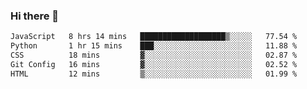 ### Hi there 🌱
<!--START_SECTION:waka-->

```txt
JavaScript   8 hrs 14 mins   ███████████████████▒░░░░░   77.54 %
Python       1 hr 15 mins    ███░░░░░░░░░░░░░░░░░░░░░░   11.88 %
CSS          18 mins         ▓░░░░░░░░░░░░░░░░░░░░░░░░   02.87 %
Git Config   16 mins         ▓░░░░░░░░░░░░░░░░░░░░░░░░   02.52 %
HTML         12 mins         ▒░░░░░░░░░░░░░░░░░░░░░░░░   01.99 %
```

<!--END_SECTION:waka-->
<!--
**Dieg0raf/Dieg0raf** is a ✨ _special_ ✨ repository because its `README.md` (this file) appears on your GitHub profile.

Here are some ideas to get you started:

- 🔭 I’m currently working on ...
- 🌱 I’m currently learning ...
- 👯 I’m looking to collaborate on ...
- 🤔 I’m looking for help with ...
- 💬 Ask me about ...
- 📫 How to reach me: ...
- 😄 Pronouns: ...
- ⚡ Fun fact: ...
-->
